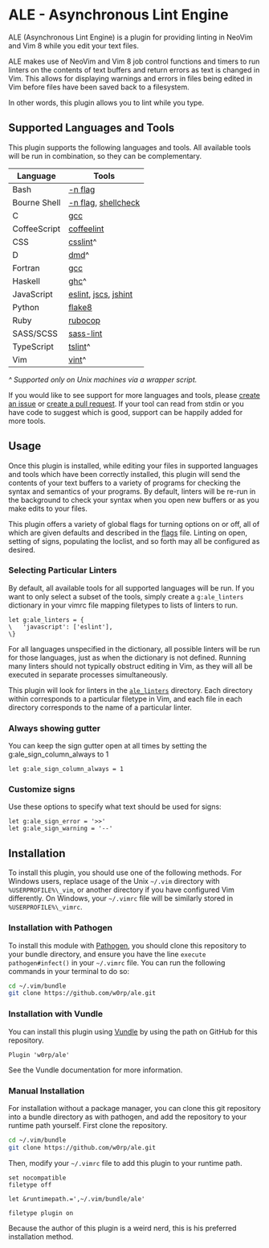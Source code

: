 # ALE - Asynchronous Lint Engine

ALE (Asynchronous Lint Engine) is a plugin for providing linting in NeoVim
and Vim 8 while you edit your text files.

ALE makes use of NeoVim and Vim 8 job control functions and timers to
run linters on the contents of text buffers and return errors as
text is changed in Vim. This allows for displaying warnings and
errors in files being edited in Vim before files have been saved
back to a filesystem.

In other words, this plugin allows you to lint while you type.

## Supported Languages and Tools

This plugin supports the following languages and tools. All available
tools will be run in combination, so they can be complementary.

<!--
Keep the table rows sorted alphabetically by the language name,
and the tools in the tools column sorted alphabetically by the tool
name. That seems to be the fairest way to arrange this table.
-->

| Language | Tools |
| -------- | ----- |
| Bash | [-n flag](https://www.gnu.org/software/bash/manual/bash.html#index-set) |
| Bourne Shell | [-n flag](http://linux.die.net/man/1/sh), [shellcheck](https://www.shellcheck.net/) |
| C | [gcc](https://gcc.gnu.org/) |
| CoffeeScript | [coffeelint](https://www.npmjs.com/package/coffeelint) |
| CSS | [csslint](http://csslint.net/)^ |
| D | [dmd](https://dlang.org/dmd-linux.html)^ |
| Fortran | [gcc](https://gcc.gnu.org/) |
| Haskell | [ghc](https://www.haskell.org/ghc/)^ |
| JavaScript | [eslint](http://eslint.org/), [jscs](http://jscs.info/), [jshint](http://jshint.com/) |
| Python | [flake8](http://flake8.pycqa.org/en/latest/) |
| Ruby   | [rubocop](https://github.com/bbatsov/rubocop) |
| SASS/SCSS | [sass-lint](https://www.npmjs.com/package/sass-lint) |
| TypeScript | [tslint](https://github.com/palantir/tslint)^ |
| Vim | [vint](https://github.com/Kuniwak/vint)^ |

*^ Supported only on Unix machines via a wrapper script.*

If you would like to see support for more languages and tools, please
[create an issue](https://github.com/w0rp/ale/issues)
or [create a pull request](https://github.com/w0rp/ale/pulls).
If your tool can read from stdin or you have code to suggest which is good,
support can be happily added for more tools.

## Usage

Once this plugin is installed, while editing your files in supported
languages and tools which have been correctly installed,
this plugin will send the contents of your text buffers to a variety of
programs for checking the syntax and semantics of your programs. By default,
linters will be re-run in the background to check your syntax when you open
new buffers or as you make edits to your files.

This plugin offers a variety of global flags for turning options on or off,
all of which are given defaults and described in the [flags](plugin/ale/aaflags.vim)
file. Linting on open, setting of signs, populating the loclist, and so forth may
all be configured as desired.

### Selecting Particular Linters

By default, all available tools for all supported languages will be run.
If you want to only select a subset of the tools, simply create a
`g:ale_linters` dictionary in your vimrc file mapping filetypes
to lists of linters to run.

```vim
let g:ale_linters = {
\   'javascript': ['eslint'],
\}
```

For all languages unspecified in the dictionary, all possible linters will
be run for those languages, just as when the dictionary is not defined.
Running many linters should not typically obstruct editing in Vim,
as they will all be executed in separate processes simultaneously.

This plugin will look for linters in the [`ale_linters`](ale_linters) directory.
Each directory within corresponds to a particular filetype in Vim, and each file
in each directory corresponds to the name of a particular linter.

### Always showing gutter

You can keep the sign gutter open at all times by setting the g:ale_sign_column_always to 1

```vim
let g:ale_sign_column_always = 1
```

### Customize signs

Use these options to specify what text should be used for signs:

```vim
let g:ale_sign_error = '>>'
let g:ale_sign_warning = '--'
```


## Installation

To install this plugin, you should use one of the following methods.
For Windows users, replace usage of the Unix `~/.vim` directory with
`%USERPROFILE%\_vim`, or another directory if you have configured
Vim differently. On Windows, your `~/.vimrc` file will be similarly
stored in `%USERPROFILE%\_vimrc`.

### Installation with Pathogen

To install this module with [Pathogen](https://github.com/tpope/vim-pathogen),
you should clone this repository to your bundle directory, and ensure
you have the line `execute pathogen#infect()` in your `~/.vimrc` file.
You can run the following commands in your terminal to do so:

```bash
cd ~/.vim/bundle
git clone https://github.com/w0rp/ale.git
```

### Installation with Vundle

You can install this plugin using [Vundle](https://github.com/VundleVim/Vundle.vim)
by using the path on GitHub for this repository.

```vim
Plugin 'w0rp/ale'
```

See the Vundle documentation for more information.

### Manual Installation

For installation without a package manager, you can clone this git repository
into a bundle directory as with pathogen, and add the repository to your
runtime path yourself. First clone the repository.

```bash
cd ~/.vim/bundle
git clone https://github.com/w0rp/ale.git
```

Then, modify your `~/.vimrc` file to add this plugin to your runtime path.

```vim
set nocompatible
filetype off

let &runtimepath.=',~/.vim/bundle/ale'

filetype plugin on
```

Because the author of this plugin is a weird nerd, this is his preferred
installation method.

